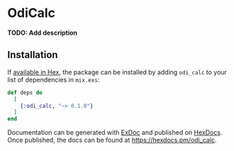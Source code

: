 # OdiCalc

**TODO: Add description**

## Installation

If [available in Hex](https://hex.pm/docs/publish), the package can be installed
by adding `odi_calc` to your list of dependencies in `mix.exs`:

```elixir
def deps do
  [
    {:odi_calc, "~> 0.1.0"}
  ]
end
```

Documentation can be generated with [ExDoc](https://github.com/elixir-lang/ex_doc)
and published on [HexDocs](https://hexdocs.pm). Once published, the docs can
be found at <https://hexdocs.pm/odi_calc>.

